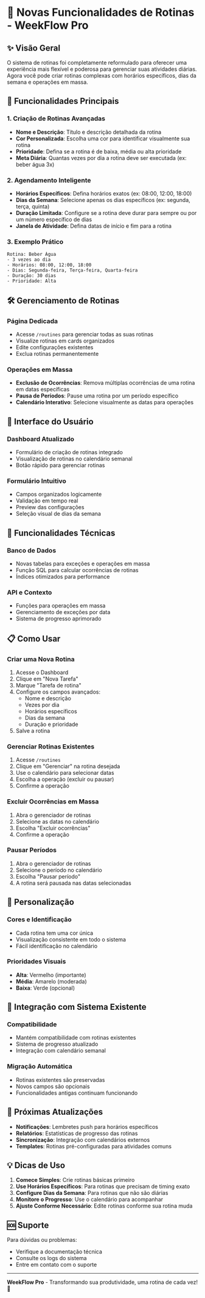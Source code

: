 # 🚀 Novas Funcionalidades de Rotinas - WeekFlow Pro

## ✨ Visão Geral

O sistema de rotinas foi completamente reformulado para oferecer uma experiência mais flexível e poderosa para gerenciar suas atividades diárias. Agora você pode criar rotinas complexas com horários específicos, dias da semana e operações em massa.

## 🎯 Funcionalidades Principais

### 1. **Criação de Rotinas Avançadas**
- **Nome e Descrição**: Título e descrição detalhada da rotina
- **Cor Personalizada**: Escolha uma cor para identificar visualmente sua rotina
- **Prioridade**: Defina se a rotina é de baixa, média ou alta prioridade
- **Meta Diária**: Quantas vezes por dia a rotina deve ser executada (ex: beber água 3x)

### 2. **Agendamento Inteligente**
- **Horários Específicos**: Defina horários exatos (ex: 08:00, 12:00, 18:00)
- **Dias da Semana**: Selecione apenas os dias específicos (ex: segunda, terça, quinta)
- **Duração Limitada**: Configure se a rotina deve durar para sempre ou por um número específico de dias
- **Janela de Atividade**: Defina datas de início e fim para a rotina

### 3. **Exemplo Prático**
```
Rotina: Beber Água
- 3 vezes ao dia
- Horários: 08:00, 12:00, 18:00
- Dias: Segunda-feira, Terça-feira, Quarta-feira
- Duração: 30 dias
- Prioridade: Alta
```

## 🛠️ Gerenciamento de Rotinas

### **Página Dedicada**
- Acesse `/routines` para gerenciar todas as suas rotinas
- Visualize rotinas em cards organizados
- Edite configurações existentes
- Exclua rotinas permanentemente

### **Operações em Massa**
- **Exclusão de Ocorrências**: Remova múltiplas ocorrências de uma rotina em datas específicas
- **Pausa de Períodos**: Pause uma rotina por um período específico
- **Calendário Interativo**: Selecione visualmente as datas para operações

## 📱 Interface do Usuário

### **Dashboard Atualizado**
- Formulário de criação de rotinas integrado
- Visualização de rotinas no calendário semanal
- Botão rápido para gerenciar rotinas

### **Formulário Intuitivo**
- Campos organizados logicamente
- Validação em tempo real
- Preview das configurações
- Seleção visual de dias da semana

## 🔧 Funcionalidades Técnicas

### **Banco de Dados**
- Novas tabelas para exceções e operações em massa
- Função SQL para calcular ocorrências de rotinas
- Índices otimizados para performance

### **API e Contexto**
- Funções para operações em massa
- Gerenciamento de exceções por data
- Sistema de progresso aprimorado

## 📋 Como Usar

### **Criar uma Nova Rotina**
1. Acesse o Dashboard
2. Clique em "Nova Tarefa"
3. Marque "Tarefa de rotina"
4. Configure os campos avançados:
   - Nome e descrição
   - Vezes por dia
   - Horários específicos
   - Dias da semana
   - Duração e prioridade
5. Salve a rotina

### **Gerenciar Rotinas Existentes**
1. Acesse `/routines`
2. Clique em "Gerenciar" na rotina desejada
3. Use o calendário para selecionar datas
4. Escolha a operação (excluir ou pausar)
5. Confirme a operação

### **Excluir Ocorrências em Massa**
1. Abra o gerenciador de rotinas
2. Selecione as datas no calendário
3. Escolha "Excluir ocorrências"
4. Confirme a operação

### **Pausar Períodos**
1. Abra o gerenciador de rotinas
2. Selecione o período no calendário
3. Escolha "Pausar período"
4. A rotina será pausada nas datas selecionadas

## 🎨 Personalização

### **Cores e Identificação**
- Cada rotina tem uma cor única
- Visualização consistente em todo o sistema
- Fácil identificação no calendário

### **Prioridades Visuais**
- **Alta**: Vermelho (importante)
- **Média**: Amarelo (moderada)
- **Baixa**: Verde (opcional)

## 🔄 Integração com Sistema Existente

### **Compatibilidade**
- Mantém compatibilidade com rotinas existentes
- Sistema de progresso atualizado
- Integração com calendário semanal

### **Migração Automática**
- Rotinas existentes são preservadas
- Novos campos são opcionais
- Funcionalidades antigas continuam funcionando

## 🚀 Próximas Atualizações

- **Notificações**: Lembretes push para horários específicos
- **Relatórios**: Estatísticas de progresso das rotinas
- **Sincronização**: Integração com calendários externos
- **Templates**: Rotinas pré-configuradas para atividades comuns

## 💡 Dicas de Uso

1. **Comece Simples**: Crie rotinas básicas primeiro
2. **Use Horários Específicos**: Para rotinas que precisam de timing exato
3. **Configure Dias da Semana**: Para rotinas que não são diárias
4. **Monitore o Progresso**: Use o calendário para acompanhar
5. **Ajuste Conforme Necessário**: Edite rotinas conforme sua rotina muda

## 🆘 Suporte

Para dúvidas ou problemas:
- Verifique a documentação técnica
- Consulte os logs do sistema
- Entre em contato com o suporte

---

**WeekFlow Pro** - Transformando sua produtividade, uma rotina de cada vez! 🚀

